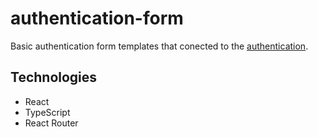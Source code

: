# authentication-form

Basic authentication form templates that conected to the [authentication](https://github.com/kornatskyi/authentication).


## Technologies
- React 
- TypeScript
- React Router
